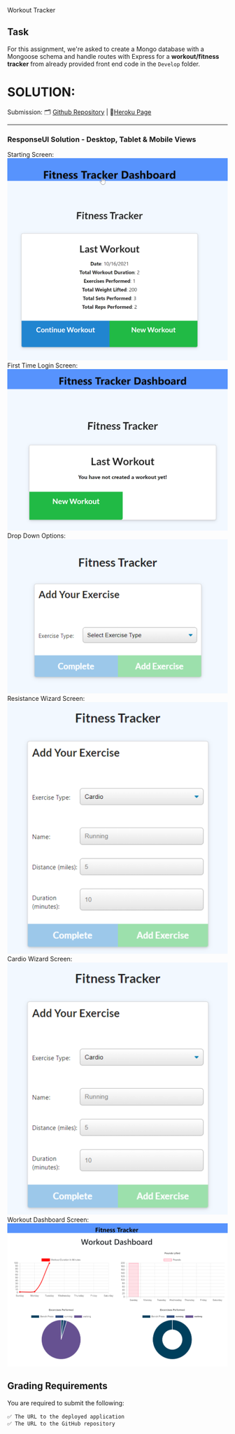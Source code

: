 Workout Tracker

## Task
For this assignment, we're asked to create a Mongo database with a Mongoose schema and handle routes with Express for a **workout/fitness tracker** from already provided front end code in the `Develop` folder.


# SOLUTION: 
Submission: 🗂️ [Github Repository](https://github.com/DionneNoellaBarretto/18-FitnessTracker_Mongo-NoSQL-_Mongoose_Express_FullStack) |  📄[Heroku Page](https://calm-cove-09758.herokuapp.com/)

<!-- https://devcenter.heroku.com/articles/deploying-nodejs - Deploying in Heroku -->
--------------------------------

### ResponseUI Solution - Desktop, Tablet & Mobile Views
Starting Screen: <img src= "./images/FitnessTrackerLandingPage.png"> <br>
First Time Login Screen: <img src= "./images/FirstTimeLogin.png"> <br>
Drop Down Options: <img src= "./images/DropDown.png"> <br>
Resistance Wizard Screen: <img src= "./images/Type-Cardio.png"> <br>
Cardio Wizard Screen: <img src= "./images/Type-Cardio.png"> <br>
Workout Dashboard Screen: <img src= "./images/WorkoutDashbaord.png"> <br>

## Grading Requirements

You are required to submit the following:
```
✅ The URL to the deployed application
✅ The URL to the GitHub repository
```

